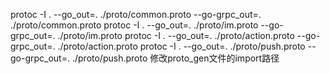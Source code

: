 protoc -I . --go_out=. ./proto/common.proto --go-grpc_out=. ./proto/common.proto
protoc -I . --go_out=. ./proto/im.proto --go-grpc_out=. ./proto/im.proto
protoc -I . --go_out=. ./proto/action.proto --go-grpc_out=. ./proto/action.proto
protoc -I . --go_out=. ./proto/push.proto --go-grpc_out=. ./proto/push.proto
修改proto_gen文件的import路径
